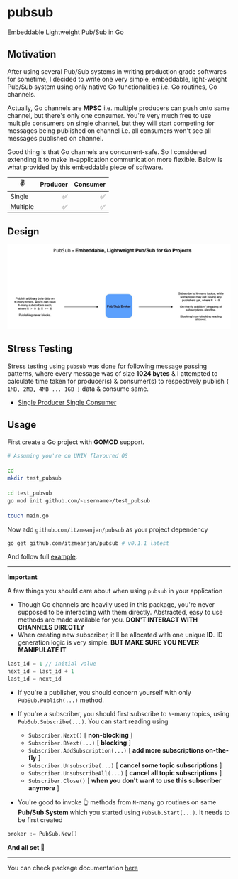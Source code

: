 # pubsub
Embeddable Lightweight Pub/Sub in Go

## Motivation

After using several Pub/Sub systems in writing production grade softwares for sometime, I decided to write one very simple, embeddable, light-weight Pub/Sub system using only native Go functionalities i.e. Go routines, Go channels.

Actually, Go channels are **MPSC** i.e. multiple producers can push onto same channel, but there's only one consumer. You're very much free to use multiple consumers on single channel, but they will start competing for messages being published on channel i.e. all consumers won't see all messages published on channel.

Good thing is that Go channels are concurrent-safe. So I considered extending it to make in-application communication more flexible. Below is what provided by this embeddable piece of software.

✌️ | Producer | Consumer
--- | --: | --:
Single | ✅ | ✅
Multiple | ✅ | ✅

## Design

![architecture](./sc/architecture.jpg)

## Stress Testing

Stress testing using `pubsub` was done for following message passing patterns, where every message was of size **1024 bytes** & I attempted to calculate time taken for producer(s) & consumer(s) to respectively publish `{ 1MB, 2MB, 4MB ... 1GB }` data & consume same.

- [Single Producer Single Consumer](./stress/charts/spsc.html)

## Usage

First create a Go project with **GOMOD** support.

```bash
# Assuming you're on UNIX flavoured OS

cd
mkdir test_pubsub

cd test_pubsub
go mod init github.com/<username>/test_pubsub

touch main.go
```

Now add `github.com/itzmeanjan/pubsub` as your project dependency

```bash
go get github.com/itzmeanjan/pubsub # v0.1.1 latest
```

And follow full [example](./example/main.go).

---

**Important**

A few things you should care about when using `pubsub` in your application

- Though Go channels are heavily used in this package, you're never supposed to be interacting with them directly. Abstracted, easy to use methods are made available for you. **DON'T INTERACT WITH CHANNELS DIRECTLY**
- When creating new subscriber, it'll be allocated with one unique **ID**. ID generation logic is very simple. **BUT MAKE SURE YOU NEVER MANIPULATE IT**

```js
last_id = 1 // initial value
next_id = last_id + 1
last_id = next_id
```
- If you're a publisher, you should concern yourself with only `PubSub.Publish(...)` method.
- If you're a subscriber, you should first subscribe to `N`-many topics, using `PubSub.Subscribe(...)`. You can start reading using
    - `Subscriber.Next()` [ **non-blocking** ]
    - `Subscriber.BNext(...)` [ **blocking** ]
    - `Subscriber.AddSubscription(...)` [ **add more subscriptions on-the-fly** ]
    - `Subscriber.Unsubscribe(...)` [ **cancel some topic subscriptions** ]
    - `Subscriber.UnsubscribeAll(...)` [ **cancel all topic subscriptions** ]
    - `Subscriber.Close()` [ **when you don't want to use this subscriber anymore** ]

- You're good to invoke 👆 methods from `N`-many go routines on same **Pub/Sub System** which you started using `PubSub.Start(...)`. It needs to be first created

```go
broker := PubSub.New()
```

**And all set 🚀**

---

You can check package documentation [here](https://pkg.go.dev/github.com/itzmeanjan/pubsub)
